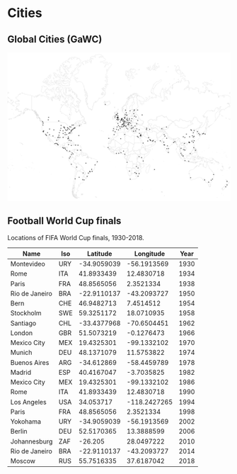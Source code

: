 # Cities

## Global Cities (GaWC)
![World map](./assets/GlobalCities.svg)

## Football World Cup finals

Locations of FIFA World Cup finals, 1930-2018.

| Name           | Iso   | Latitude    | Longitude    | Year  |
| -------------- | ----- | ----------- | ------------ | ----- |
| Montevideo     | URY   | -34.9059039 | -56.1913569  | 1930  |
| Rome           | ITA   | 41.8933439  | 12.4830718   | 1934  |
| Paris          | FRA   | 48.8565056  | 2.3521334    | 1938  |
| Rio de Janeiro | BRA   | -22.9110137 | -43.2093727  | 1950  |
| Bern           | CHE   | 46.9482713  | 7.4514512    | 1954  |
| Stockholm      | SWE   | 59.3251172  | 18.0710935   | 1958  |
| Santiago       | CHL   | -33.4377968 | -70.6504451  | 1962  |
| London         | GBR   | 51.5073219  | -0.1276473   | 1966  |
| Mexico City    | MEX   | 19.4325301  | -99.1332102  | 1970  |
| Munich         | DEU   | 48.1371079  | 11.5753822   | 1974  |
| Buenos Aires   | ARG   | -34.612869  | -58.4459789  | 1978  |
| Madrid         | ESP   | 40.4167047  | -3.7035825   | 1982  |
| Mexico City    | MEX   | 19.4325301  | -99.1332102  | 1986  |
| Rome           | ITA   | 41.8933439  | 12.4830718   | 1990  |
| Los Angeles    | USA   | 34.053717   | -118.2427265 | 1994  |
| Paris          | FRA   | 48.8565056  | 2.3521334    | 1998  |
| Yokohama       | URY   | -34.9059039 | -56.1913569  | 2002  |
| Berlin         | DEU   | 52.5170365  | 13.3888599   | 2006  |
| Johannesburg   | ZAF   | -26.205     | 28.0497222   | 2010  |
| Rio de Janeiro | BRA   | -22.9110137 | -43.2093727  | 2014  |
| Moscow         | RUS   | 55.7516335  | 37.6187042   | 2018  |